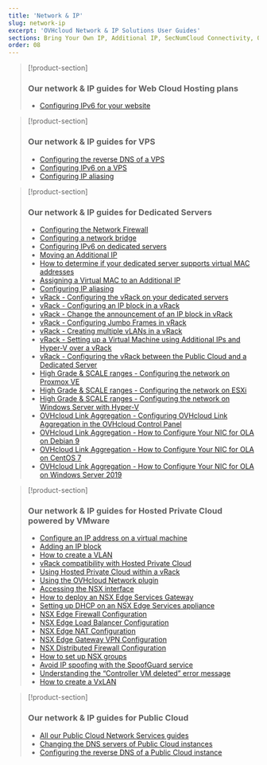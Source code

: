 ```yaml
---
title: 'Network & IP'
slug: network-ip
excerpt: 'OVHcloud Network & IP Solutions User Guides'
sections: Bring Your Own IP, Additional IP, SecNumCloud Connectivity, Our network & IP guides for Web Cloud Hosting plans, Our network & IP guides for VPS, Our network & IP guides for Dedicated Servers, Our network & IP guides for Hosted Private Cloud powered by VMware, Our network & IP guides for Nutanix on OVHcloud, Our network & IP guides for Public Cloud
order: 08
---
```


> [!product-section]
>
> ### Our network & IP guides for Web Cloud Hosting plans
>
> - [Configuring IPv6 for your website](https://docs.ovh.com/sg/en/hosting/configure-ipv6-for-your-website/)
>

> [!product-section]
>
> ### Our network & IP guides for VPS
>
> - [Configuring the reverse DNS of a VPS](https://docs.ovh.com/sg/en/vps/configure-reverse-dns-vps/)
> - [Configuring IPv6 on a VPS](https://docs.ovh.com/sg/en/vps/configuring-ipv6/)
> - [Configuring IP aliasing](https://docs.ovh.com/sg/en/vps/network-ipaliasing-vps/)
>

> [!product-section]
>
> ### Our network & IP guides for Dedicated Servers
>
> - [Configuring the Network Firewall](https://docs.ovh.com/sg/en/dedicated/firewall-network/)
> - [Configuring a network bridge](https://docs.ovh.com/sg/en/dedicated/network-bridging/)
> - [Configuring IPv6 on dedicated servers](https://docs.ovh.com/sg/en/dedicated/network-ipv6/)
> - [Moving an Additional IP](https://docs.ovh.com/sg/en/dedicated/ip-fo-move/)
> - [How to determine if your dedicated server supports virtual MAC addresses](https://docs.ovh.com/sg/en/dedicated/network-support-virtual-mac/)
> - [Assigning a Virtual MAC to an Additional IP](https://docs.ovh.com/sg/en/dedicated/network-virtual-mac/)
> - [Configuring IP aliasing](https://docs.ovh.com/sg/en/dedicated/network-ipaliasing/)
> - [vRack - Configuring the vRack on your dedicated servers](https://docs.ovh.com/sg/en/dedicated/configuring-vrack-on-dedicated-servers/)
> - [vRack - Configuring an IP block in a vRack](https://docs.ovh.com/sg/en/dedicated/ip-block-vrack/)
> - [vRack - Change the announcement of an IP block in vRack](https://docs.ovh.com/sg/en/dedicated/change-anouncement-ip-block-vrack/)
> - [vRack - Configuring Jumbo Frames in vRack](https://docs.ovh.com/sg/en/dedicated/network-jumbo/)
> - [vRack - Creating multiple vLANs in a vRack](https://docs.ovh.com/sg/en/dedicated/multiple-vlans/)
> - [vRack - Setting up a Virtual Machine using Additional IPs and Hyper-V over a vRack](https://docs.ovh.com/sg/en/dedicated/foip-vrack-hyperv/)
> - [vRack - Configuring the vRack between the Public Cloud and a Dedicated Server](https://docs.ovh.com/sg/en/dedicated/vrack-pci-ds/)
> - [High Grade & SCALE ranges - Configuring the network on Proxmox VE](https://docs.ovh.com/sg/en/dedicated/proxmox-network-hg-scale/)
> - [High Grade & SCALE ranges - Configuring the network on ESXi](https://docs.ovh.com/sg/en/dedicated/esxi-network-hg-scale/)
> - [High Grade & SCALE ranges - Configuring the network on Windows Server with Hyper-V](https://docs.ovh.com/sg/en/dedicated/hyperv-network-hg-scale/)
> - [OVHcloud Link Aggregation - Configuring OVHcloud Link Aggregation in the OVHcloud Control Panel](https://docs.ovh.com/sg/en/dedicated/ola-manager/)
> - [OVHcloud Link Aggregation - How to Configure Your NIC for OLA on Debian 9](https://docs.ovh.com/sg/en/dedicated/ola-debian9/)
> - [OVHcloud Link Aggregation - How to Configure Your NIC for OLA on CentOS 7](https://docs.ovh.com/sg/en/dedicated/ola-centos7/)
> - [OVHcloud Link Aggregation - How to Configure Your NIC for OLA on Windows Server 2019](https://docs.ovh.com/sg/en/dedicated/ola-w2k19/)
>

> [!product-section]
>
> ### Our network & IP guides for Hosted Private Cloud powered by VMware
>
> - [Configure an IP address on a virtual machine](https://docs.ovh.com/sg/en/private-cloud/configure-ip-on-virtual-machine/)
> - [Adding an IP block](https://docs.ovh.com/sg/en/private-cloud/add-ip-block/)
> - [How to create a VLAN](https://docs.ovh.com/sg/en/private-cloud/creation-vlan/)
> - [vRack compatibility with Hosted Private Cloud](https://docs.ovh.com/sg/en/private-cloud/vrack-compatibility-hosted-private-cloud/)
> - [Using Hosted Private Cloud within a vRack](https://docs.ovh.com/sg/en/private-cloud/using-private-cloud-with-vrack/)
> - [Using the OVHcloud Network plugin](https://docs.ovh.com/sg/en/private-cloud/plugin-ovh-network/)
> - [Accessing the NSX interface](https://docs.ovh.com/sg/en/private-cloud/accessing-NSX-interface/)
> - [How to deploy an NSX Edge Services Gateway](https://docs.ovh.com/sg/en/private-cloud/how-to-deploy-an-nsx-edge-gateway/)
> - [Setting up DHCP on an NSX Edge Services appliance](https://docs.ovh.com/sg/en/private-cloud/setup-dhcp-nsx-edge/)
> - [NSX Edge Firewall Configuration](https://docs.ovh.com/sg/en/private-cloud/nsx-edge-firewall-configuration/)
> - [NSX Edge Load Balancer Configuration ](https://docs.ovh.com/sg/en/private-cloud/nsx-edge-load-balancer-configuration/)
> - [NSX Edge NAT Configuration](https://docs.ovh.com/sg/en/private-cloud/nsx-edge-nat-configuration/)
> - [NSX Edge Gateway VPN Configuration](https://docs.ovh.com/sg/en/private-cloud/nsx-edge-gateway-vpn-configuration/)
> - [NSX Distributed Firewall Configuration](https://docs.ovh.com/sg/en/private-cloud/nsx-distributed-firewall-configuration/)
> - [How to set up NSX groups](https://docs.ovh.com/sg/en/private-cloud/setup-nsx-groups/)
> - [Avoid IP spoofing with the SpoofGuard service](https://docs.ovh.com/sg/en/private-cloud/spoofguard/)
> - [Understanding the “Controller VM deleted” error message](https://docs.ovh.com/sg/en/private-cloud/error-controller-nsx/)
> - [How to create a VxLAN](https://docs.ovh.com/sg/en/private-cloud/nsx-creation-vxlan/)

> [!product-section]
>
> ### Our network & IP guides for Public Cloud
>
> - [All our Public Cloud Network Services guides](https://docs.ovh.com/sg/en/publiccloud/network-services/)
> - [Changing the DNS servers of Public Cloud instances](https://docs.ovh.com/sg/en/public-cloud/change-instance-dns-servers/)
> - [Configuring the reverse DNS of a Public Cloud instance](https://docs.ovh.com/sg/en/public-cloud/configure-reverse-dns-instance/)
>
